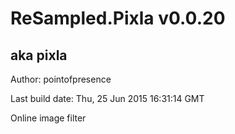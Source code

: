 # ReSampled.Pixla v0.0.20
## aka pixla

Author: pointofpresence

Last build date: Thu, 25 Jun 2015 16:31:14 GMT

Online image filter